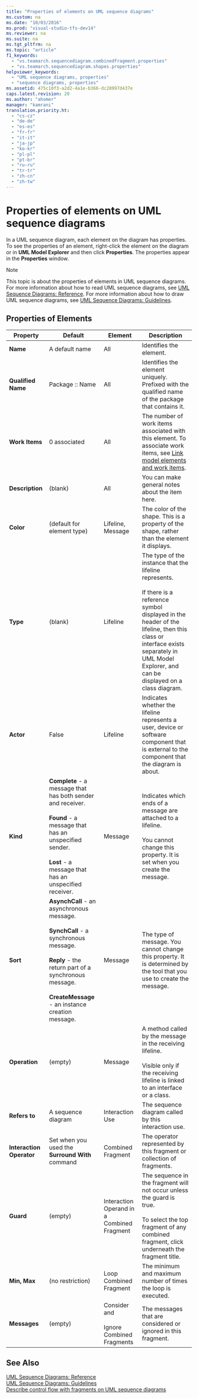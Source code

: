 ```yaml
---
title: "Properties of elements on UML sequence diagrams"
ms.custom: na
ms.date: "10/03/2016"
ms.prod: "visual-studio-tfs-dev14"
ms.reviewer: na
ms.suite: na
ms.tgt_pltfrm: na
ms.topic: "article"
f1_keywords: 
  - "vs.teamarch.sequencediagram.combinedfragment.properties"
  - "vs.teamarch.sequencediagram.shapes.properties"
helpviewer_keywords: 
  - "UML sequence diagrams, properties"
  - "sequence diagrams, properties"
ms.assetid: 475c10f3-a2d2-4a1e-b366-dc28997d437e
caps.latest.revision: 20
ms.author: "ahomer"
manager: "kamrani"
translation.priority.ht: 
  - "cs-cz"
  - "de-de"
  - "es-es"
  - "fr-fr"
  - "it-it"
  - "ja-jp"
  - "ko-kr"
  - "pl-pl"
  - "pt-br"
  - "ru-ru"
  - "tr-tr"
  - "zh-cn"
  - "zh-tw"
---
```

# Properties of elements on UML sequence diagrams
In a UML sequence diagram, each element on the diagram has properties. To see the properties of an element, right-click the element on the diagram or in **UML Model Explorer** and then click **Properties**. The properties appear in the **Properties** window.  
  
> [!NOTE]
>  This topic is about the properties of elements in UML sequence diagrams. For more information about how to read UML sequence diagrams, see [UML Sequence Diagrams: Reference](../modeling/uml-sequence-diagrams--reference.md). For more information about how to draw UML sequence diagrams, see [UML Sequence Diagrams: Guidelines](../modeling/uml-sequence-diagrams--guidelines.md).  
  
## Properties of Elements  
  
|Property|Default|Element|Description|  
|--------------|-------------|-------------|-----------------|  
|**Name**|A default name|All|Identifies the element.|  
|**Qualified Name**|Package :: Name|All|Identifies the element uniquely. Prefixed with the qualified name of the package that contains it.|  
|**Work Items**|0 associated|All|The number of work items associated with this element. To associate work items, see [Link model elements and work items](../modeling/link-model-elements-and-work-items.md).|  
|**Description**|(blank)|All|You can make general notes about the item here.|  
|**Color**|(default for element type)|Lifeline, Message|The color of the shape. This is a property of the shape, rather than the element it displays.|  
|**Type**|(blank)|Lifeline|The type of the instance that the lifeline represents.<br /><br /> If there is a reference symbol displayed in the header of the lifeline, then this class or interface exists separately in UML Model Explorer, and can be displayed on a class diagram.|  
|**Actor**|False|Lifeline|Indicates whether the lifeline represents a user, device or software component that is external to the component that the diagram is about.|  
|**Kind**|**Complete** - a message that has both sender and receiver.<br /><br /> **Found** - a message that has an unspecified sender.<br /><br /> **Lost** - a message that has an unspecified receiver.|Message|Indicates which ends of a message are attached to a lifeline.<br /><br /> You cannot change this property. It is set when you create the message.|  
|**Sort**|**AsynchCall** - an asynchronous message.<br /><br /> **SynchCall** - a synchronous message.<br /><br /> **Reply** - the return part of a synchronous message.<br /><br /> **CreateMessage** - an instance creation message.|Message|The type of message. You cannot change this property. It is determined by the tool that you use to create the message.|  
|**Operation**|(empty)|Message|A method called by the message in the receiving lifeline.<br /><br /> Visible only if the receiving lifeline is linked to an interface or a class.|  
|**Refers to**|A sequence diagram|Interaction Use|The sequence diagram called by this interaction use.|  
|**Interaction Operator**|Set when you used the **Surround With** command|Combined Fragment|The operator represented by this fragment or collection of fragments.|  
|**Guard**|(empty)|Interaction Operand in a Combined Fragment|The sequence in the fragment will not occur unless the guard is true.<br /><br /> To select the top fragment of any combined fragment, click underneath the fragment title.|  
|**Min, Max**|(no restriction)|Loop Combined Fragment|The minimum and maximum number of times the loop is executed.|  
|**Messages**|(empty)|Consider and<br /><br /> Ignore Combined Fragments|The messages that are considered or ignored in this fragment.|  
  
## See Also  
 [UML Sequence Diagrams: Reference](../modeling/uml-sequence-diagrams--reference.md)   
 [UML Sequence Diagrams: Guidelines](../modeling/uml-sequence-diagrams--guidelines.md)   
 [Describe control flow with fragments on UML sequence diagrams](../modeling/describe-control-flow-with-fragments-on-uml-sequence-diagrams.md)